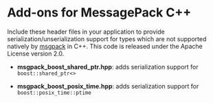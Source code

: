 Add-ons for MessagePack C++
===========================

Include these header files in your application to provide serialization/unserialization support for types which are not supported natively by [msgpack](http://msgpack.org/) in C++.
This code is released under the Apache License version 2.0.

* **msgpack_boost_shared_ptr.hpp**: adds serialization support for `boost::shared_ptr<>`

* **msgpack_boost_posix_time.hpp**: adds serialization support for `boost::posix_time::ptime`
